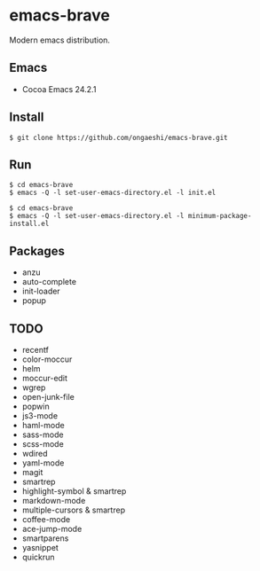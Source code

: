 # emacs-brave

Modern emacs distribution.

## Emacs
- Cocoa Emacs 24.2.1

## Install
```
$ git clone https://github.com/ongaeshi/emacs-brave.git
```

## Run
```
$ cd emacs-brave
$ emacs -Q -l set-user-emacs-directory.el -l init.el
```

```
$ cd emacs-brave
$ emacs -Q -l set-user-emacs-directory.el -l minimum-package-install.el
```

## Packages
- anzu
- auto-complete
- init-loader
- popup

## TODO
- recentf
- color-moccur
- helm
- moccur-edit
- wgrep
- open-junk-file
- popwin
- js3-mode
- haml-mode
- sass-mode
- scss-mode
- wdired
- yaml-mode
- magit
- smartrep
- highlight-symbol & smartrep
- markdown-mode
- multiple-cursors & smartrep
- coffee-mode
- ace-jump-mode
- smartparens
- yasnippet
- quickrun

